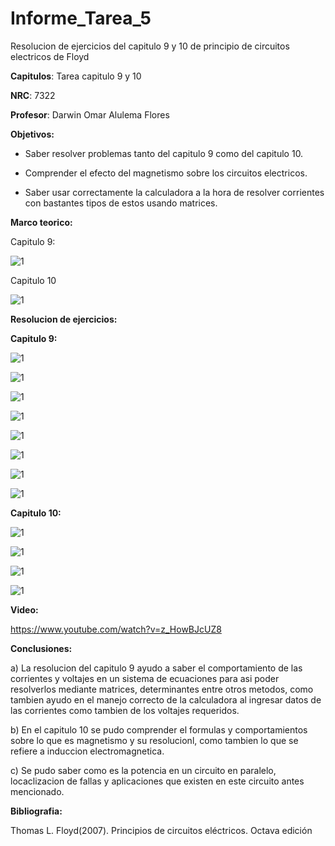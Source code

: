 # Informe_Tarea_5
Resolucion de ejercicios del capitulo 9 y 10 de principio de circuitos electricos de Floyd

**Capitulos**: Tarea capitulo 9 y 10

**NRC**: 7322

**Profesor**: Darwin Omar Alulema Flores

**Objetivos:** 

- Saber resolver problemas tanto del capitulo 9 como del capitulo 10.

- Comprender el efecto del magnetismo sobre los circuitos electricos.

- Saber usar correctamente la calculadora a la hora de resolver corrientes con bastantes tipos de estos usando matrices.

**Marco teorico:** 

Capitulo 9:

![1](https://github.com/mrvillegas/Informe_Tarea_5/blob/main/Tarea5%20-%20P%C3%A1gina%201.png)

Capitulo 10

![1](https://github.com/mrvillegas/Informe_Tarea_5/blob/main/Tarea5%20-%20P%C3%A1gina%202.png)

**Resolucion de ejercicios:** 

**Capitulo 9:** 

![1](https://github.com/mrvillegas/Informe_Tarea_5/blob/main/tarea5-01.png)

![1](https://github.com/mrvillegas/Informe_Tarea_5/blob/main/tarea5-02.png)

![1](https://github.com/mrvillegas/Informe_Tarea_5/blob/main/tarea5-03.png)

![1](https://github.com/mrvillegas/Informe_Tarea_5/blob/main/tarea5-04.png)

![1](https://github.com/mrvillegas/Informe_Tarea_5/blob/main/tarea5-05.png)

![1](https://github.com/mrvillegas/Informe_Tarea_5/blob/main/tarea5-06.png)

![1](https://github.com/mrvillegas/Informe_Tarea_5/blob/main/tarea5-07.png)

![1](https://github.com/mrvillegas/Informe_Tarea_5/blob/main/tarea5-08.png)

**Capitulo 10:** 

![1](https://github.com/mrvillegas/Informe_Tarea_5/blob/main/tarea5-09.png)

![1](https://github.com/mrvillegas/Informe_Tarea_5/blob/main/tarea5-10.png)

![1](https://github.com/mrvillegas/Informe_Tarea_5/blob/main/tarea5-11.png)

![1](https://github.com/mrvillegas/Informe_Tarea_5/blob/main/tarea5-12.png)

**Video:**
 
 https://www.youtube.com/watch?v=z_HowBJcUZ8
 
 **Conclusiones:**
 
 a) La resolucion del capitulo 9 ayudo a saber el comportamiento de las corrientes y voltajes en un sistema de ecuaciones para asi poder resolverlos mediante matrices, determinantes entre otros metodos, como tambien ayudo en el manejo correcto de la calculadora al ingresar datos de las corrientes como tambien de los voltajes requeridos.
 
 b) En el capitulo 10 se pudo comprender el formulas y comportamientos sobre lo que es magnetismo y su resolucionl, como tambien lo que se refiere a induccion electromagnetica.
 
 c) Se pudo saber como es la potencia en un circuito en paralelo, locaclizacion de fallas y aplicaciones que existen en este circuito antes mencionado.
 
  **Bibliografia:**
  
  Thomas L. Floyd(2007). Principios de circuitos eléctricos. Octava edición
